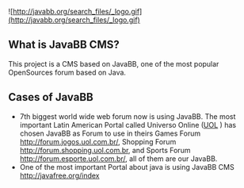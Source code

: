 ![http://javabb.org/search_files/_logo.gif](http://javabb.org/search_files/_logo.gif)

## What is JavaBB CMS? ##
This project is a CMS based on JavaBB, one of the most popular OpenSources forum based on Java.

## Cases of JavaBB ##

  * 7th biggest world wide web forum now is using JavaBB.
The most important Latin American Portal called Universo Online ([UOL](http://www.uol.com.br/) ) has chosen JavaBB as Forum to use in theirs Games Forum http://forum.jogos.uol.com.br/, Shopping Forum http://forum.shopping.uol.com.br, and Sports Forum http://forum.esporte.uol.com.br/, all of them are our JavaBB.
  * One of the most important Portal about java is using JavaBB CMS http://javafree.org/index
